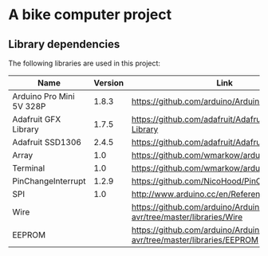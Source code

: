 # A bike computer project


## Library dependencies

The following libraries are used in this project:

| Name | Version | Link |
| ---- | ---- | ----|
|Arduino Pro Mini 5V 328P|1.8.3|https://github.com/arduino/ArduinoCore-avr/|
|Adafruit GFX Library|1.7.5|https://github.com/adafruit/Adafruit-GFX-Library|
|Adafruit SSD1306|2.4.5|https://github.com/adafruit/Adafruit_SSD1306|
|Array|1.0|https://github.com/wmarkow/arduino-array|
|Terminal|1.0|https://github.com/wmarkow/arduino-terminal|
|PinChangeInterrupt|1.2.9|https://github.com/NicoHood/PinChangeInterrupt|
|SPI|1.0|http://www.arduino.cc/en/Reference/SPI|
|Wire||https://github.com/arduino/ArduinoCore-avr/tree/master/libraries/Wire|
|EEPROM||https://github.com/arduino/ArduinoCore-avr/tree/master/libraries/EEPROM|


